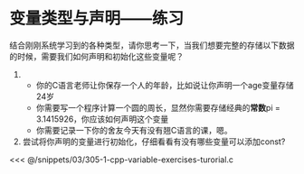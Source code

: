 # 变量类型与声明——练习

​	结合刚刚系统学习到的各种类型，请你思考一下，当我们想要完整的存储以下数据的时候，需要我们如何声明和初始化这些变量呢？

1. - 你的C语言老师让你保存一个人的年龄，比如说让你声明一个age变量存储24岁
   - 你需要写一个程序计算一个圆的周长，显然你需要存储经典的**常数**pi = 3.1415926，你应该如何声明这个变量
   - 你需要记录一下你的舍友今天有没有翘C语言的课，嗯。
2. 尝试将你声明的变量进行初始化，仔细看看有没有哪些变量可以添加const?

<div v-click>

<<< @/snippets/03/305-1-cpp-variable-exercises-turorial.c

</div>
